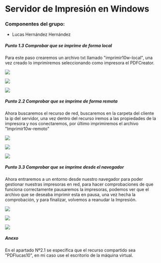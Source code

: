 #  **Servidor de Impresión en Windows**

### Componentes del grupo:
* Lucas Hernández Hernández



##### **Punto 1.3** Comprobar que se imprime de forma local

Para este paso crearemos un archivo txt llamado "imprimir10w-local", una vez creado lo imprimiremos seleccionando como impresora el PDFCreator.

![](img/1.2.png)

![](img/1.1.png)

![](img/1.3.png)

##### **Punto 2.2** Comprobar que se imprime de forma remota

Ahora buscaremos el recurso de red, buscaremos en la carpeta del cliente la ip del servidor, una vez dentro del recurso iremos a las propiedades de la impresora y nos conectaremos, por último imprimiremos el archivo "Imprimir10w-remoto"

![](img/2.1.png)

![](img/2.2.png)

![](img/2.3.png)

##### **Punto 3.3** Comprobar que se imprime desde el navegador

Ahora entraremos a un entorno desde nuestro navegador para poder gestionar nuestras impresoras en red, para hacer comprobaciones de que funciona correctamente pausaremos la impresoras, podemos ver que el archivo que se deseaba imprimir esta en pausa, una vez hecha la comprobación, y para finalizar, volvemos a reanudar la Impresión.

![](img/3.1.png)

![](img/3.2.png)

![](img/3.3.png)

##### **Anexo**

En el apartado Nº2.1 se especifica que el recurso compartido sea "PDFlucas10", en mi caso use el escritorio de la máquina virtual.
